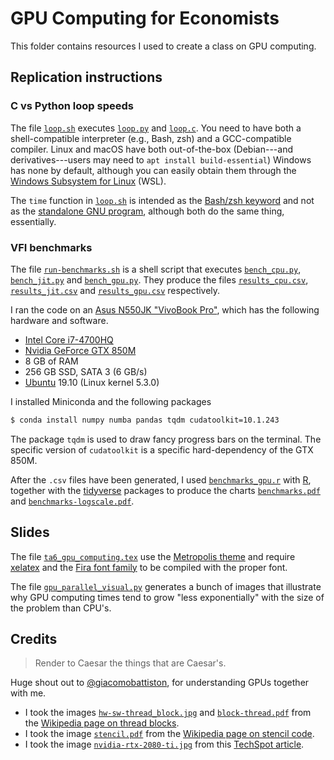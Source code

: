 # GPU Computing for Economists

This folder contains resources I used to create a class on GPU computing.


## Replication instructions


### C vs Python loop speeds

The file [`loop.sh`](./loop.sh) executes [`loop.py`](./loop.py) and [`loop.c`](./loop.c).
You need to have both a shell-compatible interpreter (e.g., Bash, zsh) and a GCC-compatible compiler.
Linux and macOS have both out-of-the-box (Debian---and derivatives---users may need to `apt install build-essential`)
Windows has none by default, although you can easily obtain them through the [Windows Subsystem for Linux](https://docs.microsoft.com/en-us/windows/wsl/about) (WSL).

The `time` function in [`loop.sh`](./loop.sh) is intended as the [Bash/zsh keyword](https://en.wikipedia.org/wiki/Time_(Unix)#Bash) and not as the [standalone GNU program](https://en.wikipedia.org/wiki/Time_(Unix)), although both do the same thing, essentially.


### VFI benchmarks

The file [`run-benchmarks.sh`](./run-benchmarks.sh) is a shell script that executes [`bench_cpu.py`](./bench_cpu.py), [`bench_jit.py`](./bench_jit.py) and [`bench_gpu.py`](./bench_gpu.py).
They produce the files [`results_cpu.csv`](./results_cpu.csv), [`results_jit.csv`](./results_jit.csv) and [`results_gpu.csv`](./results_gpu.csv) respectively.

I ran the code on an [Asus N550JK "VivoBook Pro"](https://www.asus.com/Laptops/N550JK/specifications/), which has the following hardware and software.

- [Intel Core i7-4700HQ](https://ark.intel.com/content/www/us/en/ark/products/75116/intel-core-i7-4700hq-processor-6m-cache-up-to-3-40-ghz.html)
- [Nvidia GeForce GTX 850M](https://www.geforce.com/hardware/notebook-gpus/geforce-gtx-850m/specifications)
- 8 GB of RAM
- 256 GB SSD, SATA 3 (6 GB/s)
- [Ubuntu](https://ubuntu.com/desktop) 19.10 (Linux kernel 5.3.0)

I installed Miniconda and the following packages

```bash
$ conda install numpy numba pandas tqdm cudatoolkit=10.1.243
```

The package `tqdm` is used to draw fancy progress bars on the terminal.
The specific version of `cudatoolkit` is a specific hard-dependency of the GTX 850M.

After the `.csv` files have been generated, I used [`benchmarks_gpu.r`](./benchmarks_gpu.r) with [R](https://www.r-project.org/), together with the [tidyverse](https://www.tidyverse.org/) packages to produce the charts [`benchmarks.pdf`](./benchmarks.pdf) and [`benchmarks-logscale.pdf`](benchmarks-logscale.pdf).


## Slides

The file [`ta6_gpu_computing.tex`](./slides/ta6_gpu_computing.tex) use the [Metropolis theme](https://github.com/matze/mtheme) and require [xelatex](https://en.wikipedia.org/wiki/XeTeX) and the [Fira font family](http://mozilla.github.io/Fira/) to be compiled with the proper font.

The file [`gpu_parallel_visual.py`](./slides/img/gpu_parallel_visual.py) generates a bunch of images that illustrate why GPU computing times tend to grow "less exponentially" with the size of the problem than CPU's.


## Credits

> Render to Caesar the things that are Caesar's.

Huge shout out to [@giacomobattiston](https://github.com/giacomobattiston), for understanding GPUs together with me.

- I took the images [`hw-sw-thread_block.jpg`](./slides/img/hw-sw-thread_block.jpg) and [`block-thread.pdf`](./slides/img/block-thread.pdf) from the [Wikipedia page on thread blocks](https://en.wikipedia.org/wiki/Thread_block_(CUDA_programming)).
- I took the image [`stencil.pdf`](./slides/img/stencil.pdf) from the [Wikipedia page on stencil code](https://en.wikipedia.org/wiki/Stencil_code).
- I took the image [`nvidia-rtx-2080-ti.jpg`](./slides/img/nvidia-rtx-2080-ti.jpg) from this [TechSpot article](https://www.techspot.com/products/graphics-cards/nvidia-geforce-rtx-2080-ti-11gb-gddr6-pcie.187702/).
